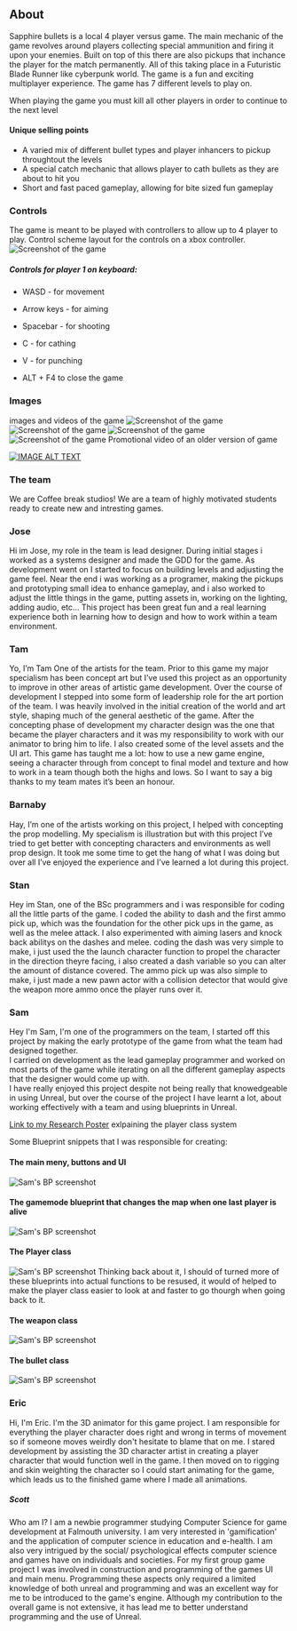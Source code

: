 ## About
Sapphire bullets is a local 4 player versus game. The main mechanic of the game revolves around players collecting special ammunition and firing it upon your enemies. Built on top of this there are also pickups that inchance the player for the match permanently. All of this taking place in a Futuristic Blade Runner like cyberpunk world. The game is a fun and exciting multiplayer experience.
The game has 7 different levels to play on.

When playing the game you must kill all other players in order to continue to the next level

#### Unique selling points
* A varied mix of different bullet types and player inhancers to pickup throughtout the levels
* A special catch mechanic that allows player to cath bullets as they are about to hit you
* Short and fast paced gameplay, allowing for bite sized fun gameplay

### Controls
The game is meant to be played with controllers to allow up to 4 player to play.
Control scheme layout for the controls on a xbox controller.
![Screenshot of the game](UI_ControllerLayout.png)

##### Controls for player 1 on keyboard:  
* WASD - for movement  
* Arrow keys - for aiming  
* Spacebar - for shooting  
* C - for cathing  
* V -  for punching  

* ALT + F4 to close the game

### Images
images and videos of the game
![Screenshot of the game](Screenshot1.PNG)
![Screenshot of the game](Screenshot2.PNG)
![Screenshot of the game](Screenshot3.PNG)
![Screenshot of the game](Screenshot4.PNG)
Promotional video of an older version of game

[![IMAGE ALT TEXT](http://img.youtube.com/vi/wb1MsIN910I/0.jpg)](http://www.youtube.com/watch?v=wb1MsIN910I "Video Title")

### The team
We are Coffee break studios!
We are a team of highly motivated students ready to create new and intresting games.

### Jose
Hi im Jose, my role in the team is lead designer. During initial stages i worked as a systems designer and made the GDD for the game. As development went on I started to focus on building levels and adjusting the game feel. Near the end i was working as a programer, making the pickups and prototyping small idea to enhance gameplay, and i also worked to adjust the little things in the game, putting assets in, working on the lighting, adding audio, etc…  This project has been great fun and a real learning experience both in learning how to design and how to work within a team environment.

### Tam
Yo, I’m Tam One of the artists for the team. Prior to this game my major specialism has been concept art but I’ve used this project as an opportunity to improve in other areas of artistic game development. Over the course of development I stepped into some form of leadership role for the art portion of the team. I was heavily involved in the initial creation of the world and art style, shaping much of the general aesthetic of the game. After the concepting phase of development my character design was the one that became the player characters and it was my responsibility to work with our animator to bring him to life. I also created some of the level assets and the UI art. This game has taught me a lot: how to use a new game engine, seeing a character through from concept to final model and texture and how to work in a team though both the highs and lows. So I want to say a big thanks to my team mates it’s been an honour.

### Barnaby
Hay, I’m one of the artists working on this project, I helped with concepting the prop modelling. My specialism is illustration but with this project I’ve tried to get better with concepting characters and environments as well prop design. It took me some time to get the hang of what I was doing but over all I’ve enjoyed the experience and I’ve learned a lot during this project.

### Stan
Hey im Stan, one of the BSc programmers and i was responsible for coding all the little parts of the game. I coded the ability to dash and the first ammo pick up, which was the foundation for the other pick ups in the game, as well as the melee attack. I also experimented with aiming lasers and knock back abilitys on the dashes and melee.  coding the dash was very simple to make, i just used the the launch character function to propel the character in the direction theyre facing, i also created a dash variable so you can alter the amount of distance covered. The ammo pick up was also simple to make, i just made a new pawn actor with a collision detector that would give the weapon more ammo once the player runs over it.

### Sam
Hey I'm Sam, I'm one of the programmers on the team, I started off this project by making the early prototype of the game from what the team had designed together.  
I carried on development as the lead gameplay programmer and worked on most parts of the game while iterating on all the different gameplay aspects that the designer would come up with.  
I have really enjoyed this project despite not being really that knowedgeable in using Unreal, but over the course of the project I have learnt a lot, about working effectively with a team and using blueprints in Unreal.  

[Link to my Research Poster](ResearchPoster.jpg) exlpaining the player class system  

Some Blueprint snippets that I was responsible for creating:

#### The main meny, buttons and UI
![Sam's BP screenshot](BPsnippet1.PNG)  

#### The gamemode blueprint that changes the map when one last player is alive
![Sam's BP screenshot](BPsnippet3.PNG)  

#### The Player class
![Sam's BP screenshot](BPsnippet4.PNG)
Thinking back about it, I should of turned more of these blueprints into actual functions to be resused, it would of helped to make the player class easier to look at and faster to go thourgh when going back to it.

#### The weapon class
![Sam's BP screenshot](BPsnippet5.PNG)  

#### The bullet class
![Sam's BP screenshot](BPsnippet6.PNG)  


### Eric
Hi, I'm Eric. I'm the 3D animator for this game project. I am responsible for everything the player character does right and wrong in terms of movement so if someone moves weirdly don't hesitate to blame that on me. I stared development by assisting the 3D character artist in creating a player character that would function well in the game. I then moved on to rigging and skin weighting the character so I could start animating for the game, which leads us to the finished game where I made all animations.  




##### Scott
Who am I?
I am a newbie programmer studying Computer Science for game
development at Falmouth university.
I am very interested in 'gamification' and the application of
computer science in education and e-health. I am also
very intrigued by the social/ psychological effects computer
science and games have on individuals and societies.
For my first group game project I was involved in construction and
programming of the games UI and main menu. Programming these
aspects
only required a limited knowledge of both unreal and programming
and was an excellent way for me to be introduced to
the game's engine.
Although my contribution to the overall game is not extensive, it
has lead me to better understand programming and the use of
Unreal. 
